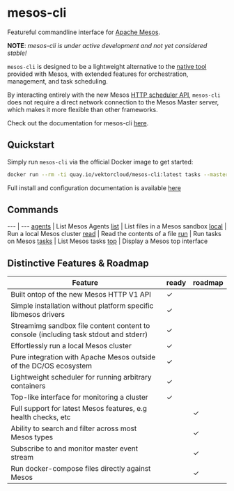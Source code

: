 # mesos-cli

Featureful commandline interface for [Apache Mesos](http://mesos.apache.com).

**NOTE**: *mesos-cli is under active development and not yet considered stable!*

`mesos-cli` is designed to be a lightweight alternative to the [native tool](https://github.com/apache/mesos/tree/master/src/cli) provided with Mesos, with extended features for orchestration, management, and task scheduling.

By interacting entirely with the new Mesos [HTTP scheduler API](http://mesos.apache.org/documentation/latest/scheduler-http-api/), `mesos-cli` does not require a direct network connection to the Mesos Master server, which makes it more flexible than other frameworks.

Check out the documentation for mesos-cli [here](https://vektorlab.github.io/mesos-cli).

## Quickstart
Simply run `mesos-cli` via the official Docker image to get started:
```bash
docker run --rm -ti quay.io/vektorcloud/mesos-cli:latest tasks --master http://your-mesos-server:5050
```
Full install and configuration documentation is available [here](https://vektorlab.github.io/mesos-cli/getting-started/)

## Commands
--- | ---
[agents][usage_agents] | List Mesos Agents
[list][usage_list] | List files in a Mesos sandbox
[local][usage_local] | Run a local Mesos cluster
[read][usage_read] | Read the contents of a file
[run][usage_run] | Run tasks on Mesos
[tasks][usage_tasks] | List Mesos tasks
[top][usage_top] | Display a Mesos top interface

## Distinctive Features & Roadmap

| Feature                                                                             |ready|roadmap|
|-------------------------------------------------------------------------------------|-----|-------|
| Built ontop of the new Mesos HTTP V1 API                                            |✓    |       |
| Simple installation without platform specific libmesos drivers                      |✓    |       |
| Streamimg sandbox file content content to console (including task stdout and stderr)|✓    |       |
| Effortlessly run a local Mesos cluster                                              |✓    |       |
| Pure integration with Apache Mesos outside of the DC/OS ecosystem                   |✓    |       |
| Lightweight scheduler for running arbitrary containers                              |✓    |       |
| Top-like interface for monitoring a cluster                                         |✓    |       |
| Full support for latest Mesos features, e.g health checks, etc                      |     |✓      |
| Ability to search and filter across most Mesos types                                |     |✓      |
| Subscribe to and monitor master event stream                                        |     |✓      |
| Run docker-compose files directly against Mesos                                     |     |✓      |

[usage_agents]: https://vektorlab.github.io/mesos-cli/usage/agents
[usage_list]: https://vektorlab.github.io/mesos-cli/usage/list
[usage_local]: https://vektorlab.github.io/mesos-cli/usage/local
[usage_read]: https://vektorlab.github.io/mesos-cli/usage/read
[usage_run]: https://vektorlab.github.io/mesos-cli/usage/run
[usage_tasks]: https://vektorlab.github.io/mesos-cli/usage/tasks
[usage_top]: https://vektorlab.github.io/mesos-cli/usage/top
